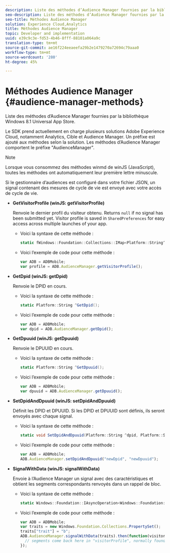 ```yaml
---
description: Liste des méthodes d’Audience Manager fournies par la bibliothèque Windows 8.1 Universal App Store.
seo-description: Liste des méthodes d’Audience Manager fournies par la bibliothèque Windows 8.1 Universal App Store.
seo-title: Méthodes Audience Manager
solution: Experience Cloud,Analytics
title: Méthodes Audience Manager
topic: Developer and implementation
uuid: e39c9c3e-fd53-4b46-8fff-88101a064a9c
translation-type: tm+mt
source-git-commit: ae16f224eeaeefa29b2e1479270a72694c79aaa0
workflow-type: tm+mt
source-wordcount: '280'
ht-degree: 45%

---
```



# Méthodes Audience Manager {#audience-manager-methods}

Liste des méthodes d’Audience Manager fournies par la bibliothèque Windows 8.1 Universal App Store.

Le SDK prend actuellement en charge plusieurs solutions Adobe Experience Cloud, notamment Analytics, Cible et Audience Manager. Un préfixe est ajouté aux méthodes selon la solution. Les méthodes d’Audience Manager comportent le préfixe &quot;AudienceManager&quot;.

>[!NOTE]
>
>Lorsque vous consommez des méthodes winmd de winJS (JavaScript), toutes les méthodes ont automatiquement leur première lettre minuscule.

Si le gestionnaire d’audiences est configuré dans votre fichier JSON, un signal contenant des mesures de cycle de vie est envoyé avec votre accès de cycle de vie.

* **GetVisitorProfile (winJS: getVisitorProfile)**

   Renvoie le dernier profil du visiteur obtenu. Returns `null` if no signal has been submitted yet. Visitor profile is saved in `SharedPreferences` for easy access across multiple launches of your app.

   * Voici la syntaxe de cette méthode :

      ```csharp
      static fWindows::Foundation::Collections::IMap<Platform::String^, Platform::Object^> ^GetVisitorProfile();
      ```

   * Voici l’exemple de code pour cette méthode :

      ```js
      var ADB = ADBMobile; 
      var profile = ADB.AudienceManager.getVisitorProfile();
      ```

* **GetDpid (winJS: getDpid)**

   Renvoie le DPID en cours.

   * Voici la syntaxe de cette méthode :

      ```csharp
      static Platform::String ^GetDpid();
      ```

   * Voici l’exemple de code pour cette méthode :

      ```js
      var ADB = ADBMobile; 
      var dpid = ADB.AudienceManager.getDpid();
      ```

* **GetDpuuid (winJS: getDpuuid)**

   Renvoie le DPUUID en cours.

   * Voici la syntaxe de cette méthode :

      ```csharp
      static Platform::String ^GetDpuuid();
      ```

   * Voici l’exemple de code pour cette méthode :

      ```js
      var ADB = ADBMobile; 
      var dpuuid = ADB.AudienceManager.getDpuuid();
      ```

* **SetDpidAndDpuuid (winJS: setDpidAndDpuuid)**

   Définit les DPID et DPUUID. Si les DPID et DPUUID sont définis, ils seront envoyés avec chaque signal.

   * Voici la syntaxe de cette méthode :

      ```csharp
      static void SetDpidAndDpuuid(Platform::String ^dpid, Platform::String ^dpuuid); 
      ```

   * Voici l’exemple de code pour cette méthode :

      ```js
      var ADB = ADBMobile; 
      ADB.AudienceManager.setDpidAndDpuuid("newDpid", "newDpuuid");
      ```

* **SignalWithData (winJS: signalWithData)**

   Envoie à l’Audience Manager un signal avec des caractéristiques et obtient les segments correspondants renvoyés dans un rappel de bloc.

   * Voici la syntaxe de cette méthode :

      ```csharp
      static Windows::Foundation::IAsyncOperation<Windows::Foundation::Collections::IMap<Platform::String^, Platform::Object> > ^SignalWithData(Windows::Foundation::Collections::IMap<Platform::String^, Platform::Object^> ^data);
      ```

   * Voici l’exemple de code pour cette méthode :

      ```js
      var ADB = ADBMobile; 
      var traits = new Windows.Foundation.Collections.PropertySet(); 
      traits["trait"] = "b"; 
      ADB.AudienceManager.signalWithData(traits).then(function(visitorProfile) { 
        // segments come back here in "visitorProfile", normally found in the "segs" object of your json 
      }); 
      ```

